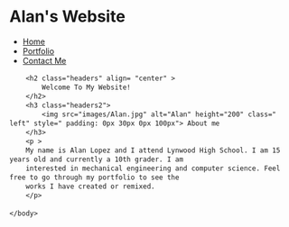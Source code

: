 <!doctype html>
<html>
	<head>
    	<title>
            Home
         </title>
    </head>
	<body>
		<h1 class="headers">
        	Alan's Website
        </h1>
      	<!-- Navigation Bar starts here -->
        <ul>
            <li ><a class= "active" href= "index.html">Home</a></li>
            <li><a href= "portfolio.html">Portfolio</a></li>
            <li><a href= "index.html">Contact Me</a></li>
        </ul>
      	<!-- End navigation bar -->
        
        <h2 class="headers" align= "center" >
        	Welcome To My Website!
        </h2>
        <h3 class="headers2">
        	<img src="images/Alan.jpg" alt="Alan" height="200" class=" left" style=" padding: 0px 30px 0px 100px"> About me
        </h3>
        <p >  
		My name is Alan Lopez and I attend Lynwood High School. I am 15 years old and currently a 10th grader. I am 
		interested in mechanical engineering and computer science. Feel free to go through my portfolio to see the 
		works I have created or remixed.  
		</p>
        
	</body>
</html>
